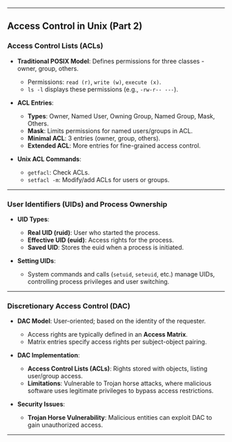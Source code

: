
---

## Access Control in Unix (Part 2)

### Access Control Lists (ACLs)
- **Traditional POSIX Model**: Defines permissions for three classes - owner, group, others.
  - Permissions: `read (r)`, `write (w)`, `execute (x)`.
  - `ls -l` displays these permissions (e.g., `-rw-r-- ---`).

- **ACL Entries**:
  - **Types**: Owner, Named User, Owning Group, Named Group, Mask, Others.
  - **Mask**: Limits permissions for named users/groups in ACL.
  - **Minimal ACL**: 3 entries (owner, group, others).
  - **Extended ACL**: More entries for fine-grained access control.

- **Unix ACL Commands**:
  - `getfacl`: Check ACLs.
  - `setfacl -m`: Modify/add ACLs for users or groups.

---

### User Identifiers (UIDs) and Process Ownership
- **UID Types**:
  - **Real UID (ruid)**: User who started the process.
  - **Effective UID (euid)**: Access rights for the process.
  - **Saved UID**: Stores the euid when a process is initiated.

- **Setting UIDs**:
  - System commands and calls (`setuid`, `seteuid`, etc.) manage UIDs, controlling process privileges and user switching.

---

### Discretionary Access Control (DAC)
- **DAC Model**: User-oriented; based on the identity of the requester.
  - Access rights are typically defined in an **Access Matrix**.
  - Matrix entries specify access rights per subject-object pairing.

- **DAC Implementation**:
  - **Access Control Lists (ACLs)**: Rights stored with objects, listing user/group access.
  - **Limitations**: Vulnerable to Trojan horse attacks, where malicious software uses legitimate privileges to bypass access restrictions.

- **Security Issues**:
  - **Trojan Horse Vulnerability**: Malicious entities can exploit DAC to gain unauthorized access.

---
